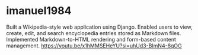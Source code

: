 # imanuel1984 
Built a Wikipedia-style web application using Django. Enabled users to view, create, edit, and search encyclopedia entries stored as Markdown files. Implemented Markdown-to-HTML rendering and form-based content management.
https://youtu.be/x1hMMSEHeYU?si=uhUd3-BImN4-8qOG
